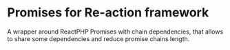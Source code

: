 # Promises for Re-action framework
A wrapper around ReactPHP Promises with chain dependencies, that allows to share some dependencies and reduce promise chains length.
